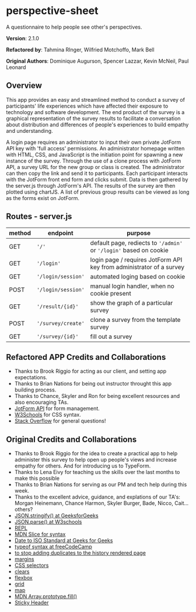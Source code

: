 # perspective-sheet

A questionnaire to help people see other's perspectives.

**Version**: 2.1.0

**Refactored by**: Tahmina RInger, Wilfried Motchoffo, Mark Bell

**Original Authors**: Dominique Augurson, Spencer Lazzar, Kevin McNeil, Paul Leonard

## Overview

This app provides an easy and streamlined method to conduct a survey of participants' life experiences which have affected their exposure to technology and software development. The end product of the survey is a graphical representation of the survey results to facilitate a conversation about distribution and differences of people's experiences to build empathy and understanding.

A login page requires an administrator to input their own private JotForm API key with 'full access' permissions. An administrator homepage written with HTML, CSS, and JavaScript is the initiation point for spawning a new instance of the survey. Through the use of a clone process with JotForm API, a survey URL for the new group or class is created. The administrator can then copy the link and send it to participants. Each participant interacts with the JotForm front end form and clicks submit. Data is then gathered by the server.js through JotForm's API. The results of the survey are then plotted using chartJS. A list of previous group results can be viewed as long as the forms exist on JotForm.

## Routes - server.js

method | endpoint | purpose
------ | -------- | -------
GET | `'/'` | default page, rediects to `'/admin'` or `'/login'` based on cookie
GET | `'/login'` | login page / requires JotForm API key from administrator of a survey
GET | `'/login/session'` | automated loging based on cookie
POST | `'/login/session'` | manual login handler, when no cookie present
GET | `'/result/{id}'` | show the graph of a particular survey
POST | `'/survey/create'` | clone a survey from the template survey
GET | `'/survey/{id}'` | fill out a survey

## Refactored APP Credits and Collaborations

- Thanks to Brook Riggio for acting as our client, and setting app expectations.
- Thanks to Brian Nations for being out instructor throught this app building process.
- Thanks to Chance, Skyler and Ron for being excellent resources and also encouraging TAs.
- [JotForm API](https://www.api.jotform.com) for form management.
- [W3Schools](https://www.w3schools.com/w3css/default.asp) for CSS syntax.
- [Stack Overflow](https://stackoverflow.com) for general questions!

## Original Credits and Collaborations

- Thanks to Brook Riggio for the idea to create a practical app to help administer this survey to help open up people's views and increase empathy for others.  And for introducing us to TypeForm.
- Thanks to Lena Eivy for teaching us the skills over the last months to make this possible
- Thanks to Brian Nations for serving as our PM and tech help during this week.
- Thanks to the excellent advice, guidance, and explations of our TA's:  Morgan Heinemann, Chance Harmon, Skyler Burger, Bade, Nicco, Cait... others?
- [JSON.stringify() at GeeksforGeeks](https://www.geeksforgeeks.org/javascript-convert-an-array-to-json/)
- [JSON.parse() at W3schools](https://www.w3schools.com/js/js_json_parse.asp)
- [REPL](https://repl.it/)
- [MDN Slice for syntax](https://developer.mozilla.org/en-US/docs/Web/JavaScript/Reference/Global_Objects/String/slice)
- [Date to ISO Standard at Geeks for Geeks](https://www.geeksforgeeks.org/javascript-date-toisostring-method/#:~:text=toISOString()%20method%20is%20used,created%20using%20date()%20constructor.)
- [typeof syntax at freeCodeCamp](https://www.freecodecamp.org/news/javascript-data-types-typeof-explained/#:~:text=typeof%20is%20a%20JavaScript%20keyword,a%20variable%20in%20your%20code.)
- [to stop adding duplicates to the history rendered page](https://stackoverflow.com/questions/8217419/how-to-determine-if-javascript-array-contains-an-object-with-an-attribute-that-e)
- [margins](https://www.w3schools.com/cssref/pr_margin.asp)
- [CSS selectors](https://www.w3schools.com/cssref/css_selectors.asp)
- [clears](https://css-tricks.com/snippets/css/clear-fix/)
- [flexbox](https://css-tricks.com/snippets/css/a-guide-to-flexbox/)
- [grid](https://css-tricks.com/snippets/css/complete-guide-grid/)
- [map](https://developer.mozilla.org/en-US/docs/Web/JavaScript/Reference/Global_Objects/Array/map)
- [MDN Array.prototype.fill()](https://developer.mozilla.org/en-US/docs/Web/JavaScript/Reference/Global_Objects/Array/fill)
- [Sticky Header](https://www.w3schools.com/howto/howto_js_sticky_header.asp)